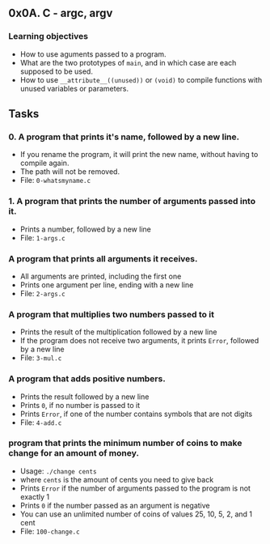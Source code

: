 ## 0x0A. C - argc, argv
### Learning objectives
- How to use aguments passed to a program.
- What are the two prototypes of `main`, and in which case are each supposed to be used.
- How to use `__attribute__((unused))` or `(void)` to compile functions with unused variables or parameters.

## Tasks
### 0. A program that prints it's name, followed by a new line.
- If you rename the program, it will print the new name, without having to compile again.
- The path will not be removed.
- File: `0-whatsmyname.c`

### 1. A program that prints the number of arguments passed into it.
- Prints a number, followed by a new line
- File: `1-args.c`

### A program that prints all arguments it receives.
- All arguments are printed, including the first one
- Prints one argument per line, ending with a new line
- File: `2-args.c`

### A program that multiplies two numbers passed to it
- Prints the result of the multiplication followed by a new line
- If the program does not receive two arguments, it prints `Error`, followed by a new line
- File: `3-mul.c`

### A program that adds positive numbers.
- Prints the result followed by a new line
- Prints `0`, if no number is passed to it
- Prints `Error`, if one of the number contains symbols that are not digits
- File: `4-add.c`

### program that prints the minimum number of coins to make change for an amount of money.
- Usage: `./change cents`
- where `cents` is the amount of cents you need to give back
- Prints `Error` if the number of arguments passed to the  program is not exactly 1
- Prints `0` if the number passed as an argument is negative
- You can use an unlimited number of coins of values 25, 10, 5, 2, and 1 cent
- File: `100-change.c`
